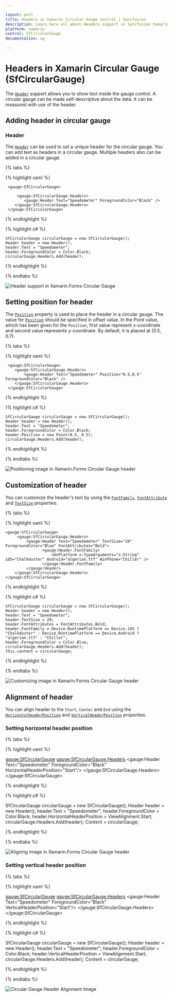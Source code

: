 ```yaml
---

layout: post
title: Headers in Xamarin Circular Gauge control | Syncfusion
description: Learn here all about Headers support in Syncfusion Xamarin Circular Gauge (SfCircularGauge) control and more.
platform: xamarin
control: SfCircularGauge
documentation: ug

---
```


# Headers in Xamarin Circular Gauge (SfCircularGauge)

The [`Header`](https://help.syncfusion.com/cr/xamarin/Syncfusion.SfGauge.XForms.Header.html) support allows you to show text inside the gauge control. A circular gauge can be made self-descriptive about the data. It can be  measured with use of the header.

## Adding header in circular gauge

###  Header

The [`Header`](https://help.syncfusion.com/cr/xamarin/Syncfusion.SfGauge.XForms.Header.html) can be used to set a unique header for the circular gauge. You can add text as headers in a circular gauge. Multiple headers also can be added in a circular gauge.

{% tabs %}

{% highlight xaml %}

     <gauge:SfCircularGauge>
	  
         <gauge:SfCircularGauge.Headers>
            <gauge:Header Text="Speedometer" ForegroundColor="Black" />
        </gauge:SfCircularGauge.Headers>
     </gauge:SfCircularGauge>

{% endhighlight %}

{% highlight c# %}

    SfCircularGauge circularGauge = new SfCircularGauge(); 
    Header header = new Header();
    header.Text = "Speedometer";
    header.ForegroundColor = Color.Black;
    circularGauge.Headers.Add(header); 

{% endhighlight %}

{% endtabs %}

![Header support in Xamarin.Forms Circular Gauge](header_images/header.png)

##  Setting position for header

The [`Position`](https://help.syncfusion.com/cr/xamarin/Syncfusion.SfGauge.XForms.Header.html#Syncfusion_SfGauge_XForms_Header_Position) property is used to place the header in a circular gauge. The value for [`Position`](https://help.syncfusion.com/cr/xamarin/Syncfusion.SfGauge.XForms.Header.html#Syncfusion_SfGauge_XForms_Header_Position) should be specified in offset value. In the Point value, which has been given for the `Position`, first value represent x-coordinate and second value represents y-coordinate. By default, it is placed at (0.5, 0.7).

{% tabs %}

{% highlight xaml %}
 
     <gauge:SfCircularGauge>
        <gauge:SfCircularGauge.Headers>
            <gauge:Header Text="Speedometer" Position="0.5,0.5" ForegroundColor="Black" />
        </gauge:SfCircularGauge.Headers>
     </gauge:SfCircularGauge>

{% endhighlight %}

{% highlight c# %}

    SfCircularGauge circularGauge = new SfCircularGauge(); 
    Header header = new Header();
    header.Text = "Speedometer";
    header.ForegroundColor = Color.Black;
    header.Position = new Point(0.5, 0.5);
    circularGauge.Headers.Add(header); 
    
{% endhighlight %}

{% endtabs %}

![Positioning image in Xamarin.Forms Circular Gauge header](header_images/header-position.png)

##  Customization of header

You can customize the header's text by using the [`FontFamily`](https://help.syncfusion.com/cr/xamarin/Syncfusion.SfGauge.XForms.Header.html#Syncfusion_SfGauge_XForms_Header_FontFamily), [`FontAttribute`](https://help.syncfusion.com/cr/xamarin/Syncfusion.SfGauge.XForms.Header.html#Syncfusion_SfGauge_XForms_Header_FontAttributes) and [`TextSize`](https://help.syncfusion.com/cr/xamarin/Syncfusion.SfGauge.XForms.Header.html#Syncfusion_SfGauge_XForms_Header_TextSize) properties.

{% tabs %}

{% highlight xaml %}
 
    <gauge:SfCircularGauge>
         <gauge:SfCircularGauge.Headers>
             <gauge:Header Text="Speedometer" TextSize="20" ForegroundColor="Blue" FontAttributes="Bold">
			        <gauge:Header.FontFamily>
                        <OnPlatform x:TypeArguments="x:String" iOS="Chalkduster" Android="algerian.ttf" WinPhone="Chiller" />
                    </gauge:Header.FontFamily>
		     </gauge:Header>
        </gauge:SfCircularGauge.Headers>
    </gauge:SfCircularGauge>

{% endhighlight %}

{% highlight c# %}

    SfCircularGauge circularGauge = new SfCircularGauge(); 
    Header header = new Header();
    header.Text = "Speedometer";
    header.TextSize = 20;
    header.FontAttributes = FontAttributes.Bold;
    header.FontFamily = Device.RuntimePlatform == Device.iOS ? "Chalkduster" : Device.RuntimePlatform == Device.Android ? "algerian.ttf" : "Chiller";
    header.ForegroundColor = Color.Blue;   
    circularGauge.Headers.Add(header); 
    this.content = circularGauge;
    
{% endhighlight %}

{% endtabs %}

![Customizing image in Xamarin.Forms Circular Gauge header](header_images/header-customise.png)

## Alignment of header

You can align header to the `Start`, `Center` and `End` using the [`HorizontalHeaderPosition`](https://help.syncfusion.com/cr/xamarin/Syncfusion.SfGauge.XForms.Header.html#Syncfusion_SfGauge_XForms_Header_HorizontalHeaderPosition) and [`VerticalHeaderPosition`](https://help.syncfusion.com/cr/xamarin/Syncfusion.SfGauge.XForms.Header.html#Syncfusion_SfGauge_XForms_Header_VerticalHeaderPosition) properties.

### Setting horizontal header position

{% tabs %}

{% highlight xaml %}
 
<gauge:SfCircularGauge>
    <gauge:SfCircularGauge.Headers>
        <gauge:Header Text="Speedometer" ForegroundColor="Black" HorizontalHeaderPosition="Start"/>
    </gauge:SfCircularGauge.Headers>
</gauge:SfCircularGauge>

{% endhighlight %}

{% highlight c# %}

SfCircularGauge circularGauge = new SfCircularGauge();
Header header = new Header();
header.Text = "Speedometer";
header.ForegroundColor = Color.Black;
header.HorizontalHeaderPosition = ViewAlignment.Start;
circularGauge.Headers.Add(header);
Content = circularGauge;
    
{% endhighlight %}

{% endtabs %}

![Aligning image in Xamarin.Forms Circular Gauge header](header_images/horizontalalignment.png)

### Setting vertical header position

{% tabs %}

{% highlight xaml %}
 
<gauge:SfCircularGauge>
    <gauge:SfCircularGauge.Headers>
        <gauge:Header Text="Speedometer" ForegroundColor="Black" VerticalHeaderPosition="Start"/>
    </gauge:SfCircularGauge.Headers>
</gauge:SfCircularGauge>

{% endhighlight %}

{% highlight c# %}

SfCircularGauge circularGauge = new SfCircularGauge();
Header header = new Header();
header.Text = "Speedometer";
header.ForegroundColor = Color.Black;
header.VerticalHeaderPosition = ViewAlignment.Start;
circularGauge.Headers.Add(header);
Content = circularGauge;
    
{% endhighlight %}

{% endtabs %}

![Circular Gauge Header Alignment Image](header_images/vertical_alignment.png)

